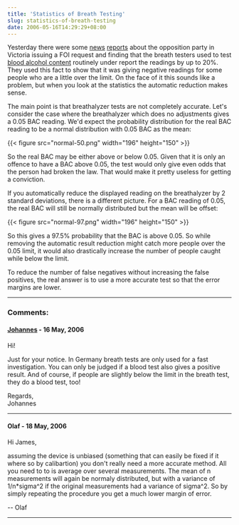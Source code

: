 ```yaml
---
title: 'Statistics of Breath Testing'
slug: statistics-of-breath-testing
date: 2006-05-16T14:29:29+08:00
---
```


Yesterday there were some
[news](http://www.abc.net.au/news/newsitems/200605/s1638283.htm)
[reports](http://www.theage.com.au/news/national/breathtest-tolerance-a-copout/2006/05/15/1147545253428.html)
about the opposition party in Victoria issuing a FOI request and finding
that the breath testers used to test [blood alcohol
content](http://en.wikipedia.org/wiki/Blood_alcohol_content) routinely
under report the readings by up to 20%. They used this fact to show that
it was giving negative readings for some people who are a little over
the limit. On the face of it this sounds like a problem, but when you
look at the statistics the automatic reduction makes sense.

The main point is that breathalyzer tests are not completely accurate.
Let\'s consider the case where the breathalyzer which does no
adjustments gives a 0.05 BAC reading. We\'d expect the probability
distribution for the real BAC reading to be a normal distribution with
0.05 BAC as the mean:

{{< figure src="normal-50.png" width="196" height="150" >}}

So the real BAC may be either above or below 0.05. Given that it is only
an offence to have a BAC above 0.05, the test would only give even odds
that the person had broken the law. That would make it pretty useless
for getting a conviction.

If you automatically reduce the displayed reading on the breathalyzer by
2 standard deviations, there is a different picture. For a BAC reading
of 0.05, the real BAC will still be normally distributed but the mean
will be offset:

{{< figure src="normal-97.png" width="196" height="150" >}}

So this gives a 97.5% probability that the BAC is above 0.05. So while
removing the automatic result reduction might catch more people over the
0.05 limit, it would also drastically increase the number of people
caught while below the limit.

To reduce the number of false negatives without increasing the false
positives, the real answer is to use a more accurate test so that the
error margins are lower.

---
### Comments:
#### [Johannes](http://www.anjuta.org) - <time datetime="2006-05-16 22:54:57">16 May, 2006</time>

Hi!

Just for your notice. In Germany breath tests are only used for a fast
investigation. You can only be judged if a blood test also gives a
positive result. And of course, if people are slightly below the limit
in the breath test, they do a blood test, too!

Regards,\
Johannes

---
#### Olaf - <time datetime="2006-05-18 06:57:18">18 May, 2006</time>

Hi James,

assuming the device is unbiased (something that can easily be fixed if
it where so by calibartion) you don\'t really need a more accurate
method. All you need to to is average over several measurements. The
mean of n measurements will again be normaly distributed, but with a
variance of 1/n\*sigma\^2 if the original measurements had a variance of
sigma\^2. So by simply repeating the procedure you get a much lower
margin of error.

\-- Olaf

---
